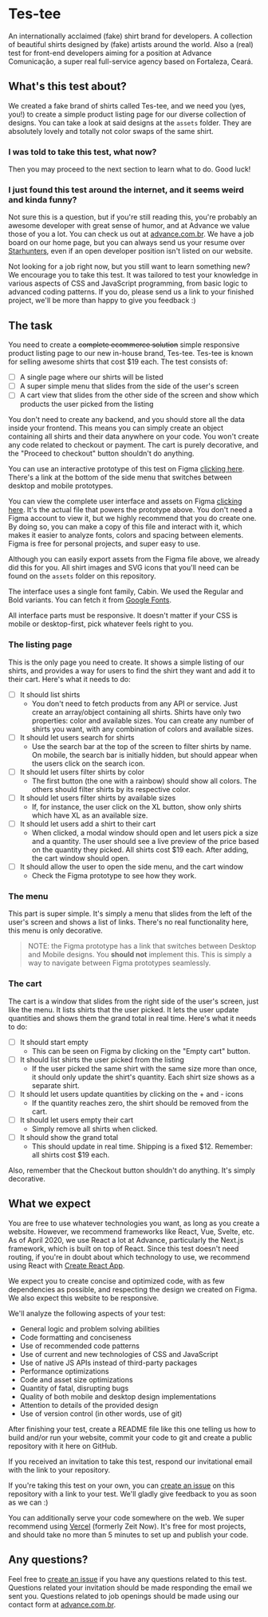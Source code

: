 # Tes-tee
An internationally acclaimed (fake) shirt brand for developers. A collection of beautiful shirts
 designed by (fake) artists around the world. Also a (real) test for front-end developers aiming
  for a position at Advance Comunicação, a super real full-service agency based on Fortaleza, Ceará.

## What's this test about?
We created a fake brand of shirts called Tes-tee, and we need you (yes, you!) to create a simple
 product listing page for our diverse collection of designs. You can take a look at said designs
  at the `assets` folder. They are absolutely lovely and totally not color swaps of the same shirt.

### I was told to take this test, what now?
Then you may proceed to the next section to learn what to do. Good luck!

### I just found this test around the internet, and it seems weird and kinda funny?
Not sure this is a question, but if you're still reading this, you're probably an awesome developer
 with great sense of humor, and at Advance we value those of you a lot. You can check us out at 
  [advance.com.br](https://advance.com.br). We have a job board on our home page, but you can
   always send us your resume over [Starhunters](https://starhunters.advance.com.br), even if an
    open developer position isn't listed on our website.

Not looking for a job right now, but you still want to learn something new? We encourage you to
 take this test. It was tailored to test your knowledge in various aspects of CSS and JavaScript
  programming, from basic logic to advanced coding patterns. If you do, please send us a link to
   your finished project, we'll be more than happy to give you feedback :)
   
## The task
You need to create a ~~complete ecommerce solution~~ simple responsive product listing page to our
 new in-house brand, Tes-tee. Tes-tee is known for selling awesome shirts that cost $19 each. 
  The test consists of:
 
 - [ ] A single page where our shirts will be listed
 - [ ] A super simple menu that slides from the side of the user's screen
 - [ ] A cart view that slides from the other side of the screen and show which products the user
  picked from the listing
  
You don't need to create any backend, and you should store all the data inside your frontend. 
 This means you can simply create an object containing all shirts and their data anywhere on your
  code. You won't create any code related to checkout or payment. The cart is purely decorative,
   and the "Proceed to checkout" button shouldn't do anything.
 
You can use an interactive prototype of this test on Figma
 [clicking here](https://www.figma.com/proto/wFzq47HoFPSWSq8tdebaNY/Tes-tee). There's a link at the 
  bottom of the side menu that switches between desktop and mobile prototypes.
  
You can view the complete user interface and assets on Figma
 [clicking here](https://www.figma.com/file/wFzq47HoFPSWSq8tdebaNY/Tes-tee). It's the actual file
  that powers the prototype above. You don't need a Figma account to view it, but we highly
   recommend that you do create one. By doing so, you can make a copy of this file and interact
    with it, which makes it easier to analyze fonts, colors and spacing between elements. Figma
     is free for personal projects, and super easy to use.
     
Although you can easily export assets from the Figma file above, we already did this for you. All
 shirt images and SVG icons that you'll need can be found on the `assets` folder on this repository.
   
The interface uses a single font family, Cabin. We used the Regular and Bold variants. You can
 fetch it from [Google Fonts](https://fonts.google.com/specimen/Cabin).
 
All interface parts must be responsive. It doesn't matter if your CSS is mobile or desktop-first, 
 pick whatever feels right to you.
  
### The listing page
This is the only page you need to create. It shows a simple listing of our shirts, and provides a
 way for users to find the shirt they want and add it to their cart. Here's what it needs to do:
 
- [ ] It should list shirts
    - You don't need to fetch products from any API or service. Just create an array/object
     containing all shirts. Shirts have only two properties: color and available sizes. You can
      create any number of shirts you want, with any combination of colors and available sizes.
- [ ] It should let users search for shirts
    - Use the search bar at the top of the screen to filter shirts by name. On mobile, the search
     bar is initially hidden, but should appear when the users click on the search icon.
- [ ] It should let users filter shirts by color
    - The first button (the one with a rainbow) should show all colors. The others should filter
     shirts by its respective color.
- [ ] It should let users filter shirts by available sizes
    - If, for instance, the user click on the XL button, show only shirts which have XL as an
     available size.
- [ ] It should let users add a shirt to their cart
    - When clicked, a modal window should open and let users pick a size and a quantity. The user
     should see a live preview of the price based on the quantity they picked. All shirts cost
      $19 each. After adding, the cart window should open.
- [ ] It should allow the user to open the side menu, and the cart window
    - Check the Figma prototype to see how they work.

### The menu
This part is super simple. It's simply a menu that slides from the left of the user's screen and
 shows a list of links. There's no real functionality here, this menu is only decorative.
 
 > NOTE: the Figma prototype has a link that switches between Desktop and Mobile designs. You
> **should not** implement this. This is simply a way to navigate between Figma prototypes
> seamlessly.

### The cart
The cart is a window that slides from the right side of the user's screen, just like the menu. It
 lists shirts that the user picked. It lets the user update quantities and shows them the grand
  total in real time. Here's what it needs to do:
  
- [ ] It should start empty
    - This can be seen on Figma by clicking on the "Empty cart" button.
- [ ] It should list shirts the user picked from the listing
    - If the user picked the same shirt with the same size more than once, it should only update the
     shirt's quantity. Each shirt size shows as a separate shirt.
- [ ] It should let users update quantities by clicking on the + and - icons
    - If the quantity reaches zero, the shirt should be removed from the cart.
- [ ] It should let users empty their cart
    - Simply remove all shirts when clicked.
- [ ] It should show the grand total
    - This should update in real time. Shipping is a fixed $12. Remember: all shirts cost $19 each.

Also, remember that the Checkout button shouldn't do anything. It's simply decorative.
  
## What we expect
You are free to use whatever technologies you want, as long as you create a website. However, we
 recommend frameworks like React, Vue, Svelte, etc. As of April 2020, we use React a lot at
  Advance, particularly the Next.js framework, which is built on top of React. Since this test
   doesn't need routing, if you're in doubt about which technology to use, we recommend using
    React with [Create React App](https://github.com/facebook/create-react-app).
    
We expect you to create concise and optimized code, with as few dependencies as possible, and
 respecting the design we created on Figma. We also expect this website to be responsive.
 
We'll analyze the following aspects of your test:
- General logic and problem solving abilities
- Code formatting and conciseness
- Use of recommended code patterns
- Use of current and new technologies of CSS and JavaScript
- Use of native JS APIs instead of third-party packages
- Performance optimizations
- Code and asset size optimizations
- Quantity of fatal, disrupting bugs
- Quality of both mobile and desktop design implementations
- Attention to details of the provided design
- Use of version control (in other words, use of git)

After finishing your test, create a README file like this one telling us how to build and/or run
 your website, commit your code to git and create a public repository with it here on GitHub.
 
If you received an invitation to take this test, respond our invitational email with the link to
 your repository.
  
If you're taking this test on your own, you can 
[create an issue](https://github.com/penseadvance/tes-tee/issues/new) on this repository with a link
to your test. We'll gladly give feedback to you as soon as we can :)

You can additionally serve your code somewhere on the web. We super recommend using 
[Vercel](https://vercel.com/) (formerly Zeit Now). It's free for most projects, and should
 take no more than 5 minutes to set up and publish your code.
 
 ## Any questions?
 Feel free to [create an issue](https://github.com/penseadvance/tes-tee/issues/new) if you have
  any questions related to this test. Questions related your invitation should be made responding
   the email we sent you. Questions related to job openings should be made using our contact form at
    [advance.com.br](https://advance.com.br).
